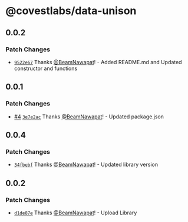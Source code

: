 # @covestlabs/data-unison

## 0.0.2

### Patch Changes

- [`9522e67`](https://github.com/Covest-Finance/node.data-unison/commit/9522e677d36b03110c26974b12fe8c2e767e27a5) Thanks [@BeamNawapat](https://github.com/BeamNawapat)! - Added README.md and Updated constructor and functions

## 0.0.1

### Patch Changes

- [#4](https://github.com/Covest-Finance/node.data-unison/pull/4) [`3e7e2ac`](https://github.com/Covest-Finance/node.data-unison/commit/3e7e2ac65be002f5d087225b73cb2068514ee009) Thanks [@BeamNawapat](https://github.com/BeamNawapat)! - Updated package.json

## 0.0.4

### Patch Changes

- [`34fbebf`](https://github.com/Covest-Finance/node.data-unison/commit/34fbebf6b53453db5b0826784e68c687f2cc5b53) Thanks [@BeamNawapat](https://github.com/BeamNawapat)! - Updated library version

## 0.0.2

### Patch Changes

- [`d1de87e`](https://github.com/Covest-Finance/node.data-unison/commit/d1de87e6b67498a300ce864b7ecfc5c42f4991c2) Thanks [@BeamNawapat](https://github.com/BeamNawapat)! - Upload Library
